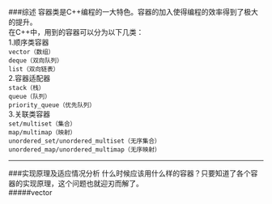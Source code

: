 ###综述
容器类是C++编程的一大特色。容器的加入使得编程的效率得到了极大的提升。  
在C++中，用到的容器可以分为以下几类：  
1.顺序类容器  
`vector（数组）`  
`deque（双向队列）`  
`list（双向链表）`  
2.容器适配器  
`stack（栈）`  
`queue（队列）`  
`priority_queue（优先队列）`  
3.关联类容器  
`set/multiset（集合）`  
`map/multimap（映射）`  
`unordered_set/unordered_multiset（无序集合）`  
`unordered_map/unordered_multimap（无序映射）`  

----

###实现原理及适应情况分析
什么时候应该用什么样的容器？只要知道了各个容器的实现原理，这个问题也就迎刃而解了。  
#####vector  


